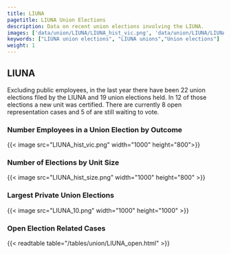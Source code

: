 ```yaml
---
title: LIUNA
pagetitle: LIUNA Union Elections
description: Data on recent union elections involving the LIUNA.
images: ['data/union/LIUNA/LIUNA_hist_vic.png', 'data/union/LIUNA/LIUNA_hist_size.png', 'data/union/LIUNA/LIUNA_10.png']
keywords: ["LIUNA union elections", "LIUNA unions","Union elections"]
weight: 1
---
```

##  LIUNA

Excluding public employees, in the last year there have been 22 union elections filed by the LIUNA and 19 union elections held. In 12 of those elections a new unit was certified. There are currently 8 open representation cases and 5 of are still waiting to vote.

### Number Employees in a Union Election by Outcome
{{< image src="LIUNA_hist_vic.png" width="1000" height="800">}}

### Number of Elections by Unit Size
{{< image src="LIUNA_hist_size.png" width="1000" height="800" >}}

### Largest Private Union Elections
{{< image src="LIUNA_10.png" width="1000" height="1000"  >}}

### Open Election Related Cases
{{< readtable table="/tables/union/LIUNA_open.html" >}}

